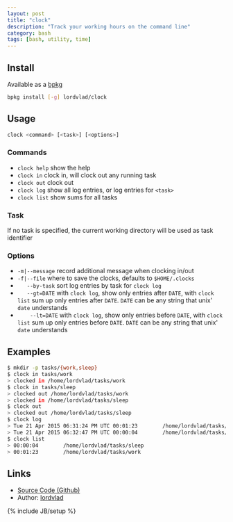 ```yaml
---
layout: post
title: "clock"
description: "Track your working hours on the command line"
category: bash
tags: [bash, utility, time]
---
```


## Install

Available as a [bpkg](http://www.bpkg.sh/)
```sh
bpkg install [-g] lordvlad/clock
```

## Usage

```sh
clock <command> [<task>] [<options>]
```

### Commands

-  `clock help`    show the help
-  `clock in`      clock in, will clock out any running task
-  `clock out`     clock out
-  `clock log`     show all log entries, or log entries for `<task>`
-  `clock list`    show sums for all tasks

### Task

  If no task is specified, the current working directory
  will be used as task identifier

### Options

-  `-m|--message`      record additional message when clocking in/out
-  `-f|--file`         where to save the clocks, defaults to `$HOME/.clocks`
-  `   --by-task`      sort log entries by task for `clock log`
-  `   --gt=DATE`      with `clock log`, show only entries after `DATE`, with `clock list` sum up only entries after `DATE`.
                       `DATE` can be any string that unix' `date` understands
- `    --lt=DATE`      with `clock log`, show only entries before `DATE`, with `clock list` sum up only entries before `DATE`.
                       `DATE` can be any string that unix' `date` understands

## Examples

```sh
$ mkdir -p tasks/{work,sleep}
$ clock in tasks/work
> clocked in /home/lordvlad/tasks/work
$ clock in tasks/sleep
> clocked out /home/lordvlad/tasks/work
> clocked in /home/lordvlad/tasks/sleep
$ clock out
> clocked out /home/lordvlad/tasks/sleep
$ clock log
> Tue 21 Apr 2015 06:31:24 PM UTC 00:01:23        /home/lordvlad/tasks/work
> Tue 21 Apr 2015 06:32:47 PM UTC 00:00:04        /home/lordvlad/tasks/sleep
$ clock list
> 00:00:04        /home/lordvlad/tasks/sleep
> 00:01:23        /home/lordvlad/tasks/work
```

## Links

* [Source Code (Github)](https://github.com/lordvlad/clock)
* Author: [lordvlad](https://github.com/lordvlad)

{% include JB/setup %}
